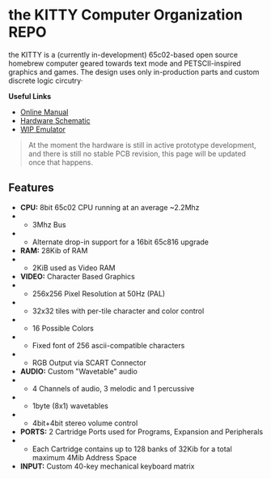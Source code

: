 # the KITTY Computer Organization REPO

the KITTY is a (currently in-development) 65c02-based open source homebrew computer geared towards text mode and PETSCII-inspired graphics and games. The design uses only in-production parts and custom discrete logic circutry·

**Useful Links**
* [Online Manual](https://kitty-6502.github.io/)
* [Hardware Schematic](https://github.com/KITTY-6502/hardware/blob/main/Docs/schematics/v2a.pdf)
* [WIP Emulator](https://github.com/kitty-6502/KittyEMU)

> At the moment the hardware is still in active prototype development, and there is still no stable PCB revision, this page will be updated once that happens.

## Features
* **CPU:** 8bit 65c02 CPU running at an average ~2.2Mhz
* * 3Mhz Bus
* * Alternate drop-in support for a 16bit 65c816 upgrade
* **RAM:** 28Kib of RAM
* * 2KiB used as Video RAM
* **VIDEO:** Character Based Graphics
* * 256x256 Pixel Resolution at 50Hz (PAL)
* * 32x32 tiles with per-tile character and color control
* * 16 Possible Colors
* * Fixed font of 256 ascii-compatible characters
* * RGB Output via SCART Connector
* **AUDIO:** Custom "Wavetable" audio
* * 4 Channels of audio, 3 melodic and 1 percussive
* * 1byte (8x1) wavetables
* * 4bit+4bit stereo volume control
* **PORTS:** 2 Cartridge Ports used for Programs, Expansion and Peripherals
* * Each Cartridge contains up to 128 banks of 32Kib for a total maximum 4Mib Address Space
* **INPUT:** Custom 40-key mechanical keyboard matrix
